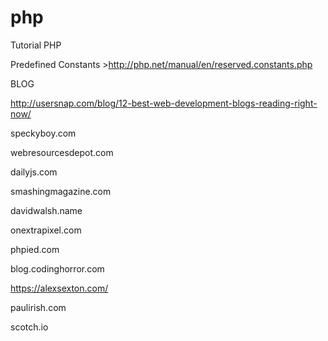 # php
Tutorial PHP

Predefined Constants >http://php.net/manual/en/reserved.constants.php

BLOG 

http://usersnap.com/blog/12-best-web-development-blogs-reading-right-now/


speckyboy.com

webresourcesdepot.com

dailyjs.com

smashingmagazine.com

davidwalsh.name

onextrapixel.com

phpied.com

blog.codinghorror.com

https://alexsexton.com/

paulirish.com

scotch.io
